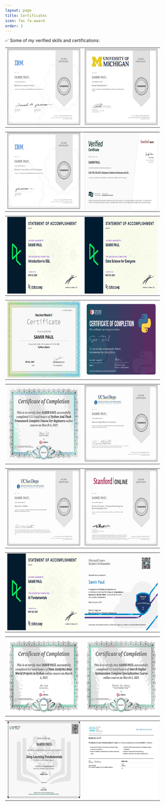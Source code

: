 ```yaml
---
layout: page
title: Certificates
icon: fas fa-award
order: 3
---
```



✅ Some of my verified skills and certifications:

<table>
  <tr>
    <td><img src="/assets/img/portfolio-1.jpg" width=325 height=250></td>
    <td><img src="/assets/img/portfolio-2.jpg" width=325 height=250></td>
  </tr>
 </table>

<table>
  <tr>
    <td><img src="/assets/img/portfolio-3.jpg" width=325 height=250></td>
    <td><img src="/assets/img/portfolio-4.jpg" width=325 height=250></td>
  </tr>
 </table>
 
<table>
  <tr>
    <td><img src="/assets/img/portfolio-5.jpg" width=325 height=250></td>
    <td><img src="/assets/img/portfolio-6.jpg" width=325 height=250></td>
  </tr>
 </table>

<table>
  <tr>
    <td><img src="/assets/img/portfolio-7.jpg" width=325 height=250></td>
    <td><img src="/assets/img/portfolio-8.jpg" width=325 height=250></td>
  </tr>
 </table>

<table>
  <tr>
    <td><img src="/assets/img/portfolio-9.jpg" width=325 height=250></td>
    <td><img src="/assets/img/portfolio-10.jpg" width=325 height=250></td>
  </tr>
 </table>

<table>
  <tr>
    <td><img src="/assets/img/portfolio-11.jpg" width=325 height=250></td>
    <td><img src="/assets/img/portfolio-12.jpg" width=325 height=250></td>
  </tr>
 </table>

<table>
  <tr>
    <td><img src="/assets/img/portfolio-13.jpg" width=325 height=250></td>
    <td><img src="/assets/img/portfolio-14.jpg" width=325 height=250></td>
  </tr>
 </table>

<table>
  <tr>
    <td><img src="/assets/img/portfolio-15.jpg" width=325 height=250></td>
    <td><img src="/assets/img/portfolio-16.jpg" width=325 height=250></td>
  </tr>
 </table>

<table>
  <tr>
    <td><img src="/assets/img/portfolio-17.jpg" width=325 height=250></td>
    <td><img src="/assets/img/portfolio-18.jpg" width=325 height=250></td>
  </tr>
 </table>

